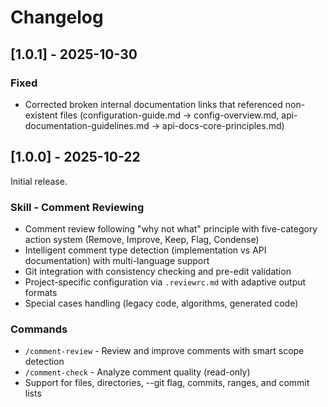 # Changelog

## [1.0.1] - 2025-10-30

### Fixed
- Corrected broken internal documentation links that referenced non-existent files (configuration-guide.md → config-overview.md, api-documentation-guidelines.md → api-docs-core-principles.md)

## [1.0.0] - 2025-10-22

Initial release.

### Skill - Comment Reviewing
- Comment review following "why not what" principle with five-category action system (Remove, Improve, Keep, Flag, Condense)
- Intelligent comment type detection (implementation vs API documentation) with multi-language support
- Git integration with consistency checking and pre-edit validation
- Project-specific configuration via `.reviewrc.md` with adaptive output formats
- Special cases handling (legacy code, algorithms, generated code)

### Commands
- `/comment-review` - Review and improve comments with smart scope detection
- `/comment-check` - Analyze comment quality (read-only)
- Support for files, directories, --git flag, commits, ranges, and commit lists
